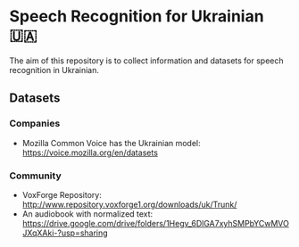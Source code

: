 # Speech Recognition for Ukrainian 🇺🇦

The aim of this repository is to collect information and datasets for speech recognition in Ukrainian.

## Datasets

### Companies

- Mozilla Common Voice has the Ukrainian model: https://voice.mozilla.org/en/datasets

### Community

- VoxForge Repository: http://www.repository.voxforge1.org/downloads/uk/Trunk/
- An audiobook with normalized text: https://drive.google.com/drive/folders/1Hegv_6DlGA7xyhSMPbYCwMVOJXqXAki-?usp=sharing
